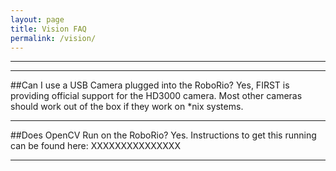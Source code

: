 ```yaml
---
layout: page
title: Vision FAQ
permalink: /vision/
---
```


---
---

##Can I use a USB Camera plugged into the RoboRio?
Yes, FIRST is providing official support for the HD3000 camera. Most other cameras should work out of the box if they work on *nix systems. 

---

##Does OpenCV Run on the RoboRio?
Yes. Instructions to get this running can be found here: XXXXXXXXXXXXXXX

---